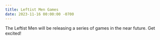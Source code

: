 ```yaml
---
title: Leftist Men Games
date: 2023-11-16 00:00:00 -0700
---
```

The Leftist Men will be releasing a series of games in the near future. Get excited!